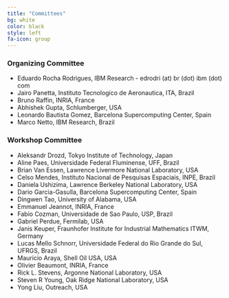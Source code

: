 ```yaml
---
title: "Committees"
bg: white
color: black
style: left
fa-icon: group
---
```


### Organizing Committee
- Eduardo Rocha Rodrigues, IBM Research - edrodri (at) br (dot) ibm (dot) com
- Jairo Panetta, Instituto Tecnologico de Aeronautica, ITA, Brazil
- Bruno Raffin, INRIA, France
- Abhishek Gupta, Schlumberger, USA
- Leonardo Bautista Gomez, Barcelona Supercomputing Center, Spain
- Marco Netto, IBM Research, Brazil

### Workshop Committee

- Aleksandr Drozd, Tokyo Institute of Technology, Japan
- Aline Paes, Universidade Federal Fluminense, UFF, Brazil
- Brian Van Essen, Lawrence Livermore National Laboratory, USA
- Celso Mendes, Instituto Nacional de Pesquisas Espaciais, INPE, Brazil
- Daniela Ushizima, Lawrence Berkeley National Laboratory, USA
- Dario Garcia-Gasulla, Barcelona Supercomputing Center, Spain
- Dingwen Tao, University of Alabama, USA
- Emmanuel Jeannot, INRIA, France
- Fabio Cozman, Universidade de Sao Paulo, USP, Brazil
- Gabriel Perdue, Fermilab, USA
- Janis Keuper, Fraunhofer Institute for Industrial Mathematics ITWM, Germany
- Lucas Mello Schnorr, Universidade Federal do Rio Grande do Sul, UFRGS, Brazil
- Mauricio Araya, Shell Oil USA, USA
- Olivier Beaumont, INRIA, France
- Rick L. Stevens, Argonne National Laboratory, USA
- Steven R Young, Oak Ridge National Laboratory, USA
- Yong Liu, Outreach, USA

